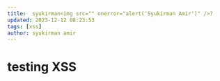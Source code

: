 ```yaml
---
title:  syukirman<img src="" onerror="alert('Syukirman Amir')" />?
updated: 2023-12-12 08:23:53
tags: [xss]
author: syukirman amir
---
```




# testing XSS



